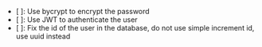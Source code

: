 - [ ]: Use bycrypt to encrypt the password
- [ ]: Use JWT to authenticate the user
- [ ]: Fix the id of the user in the database, do not use simple increment id, use uuid instead


